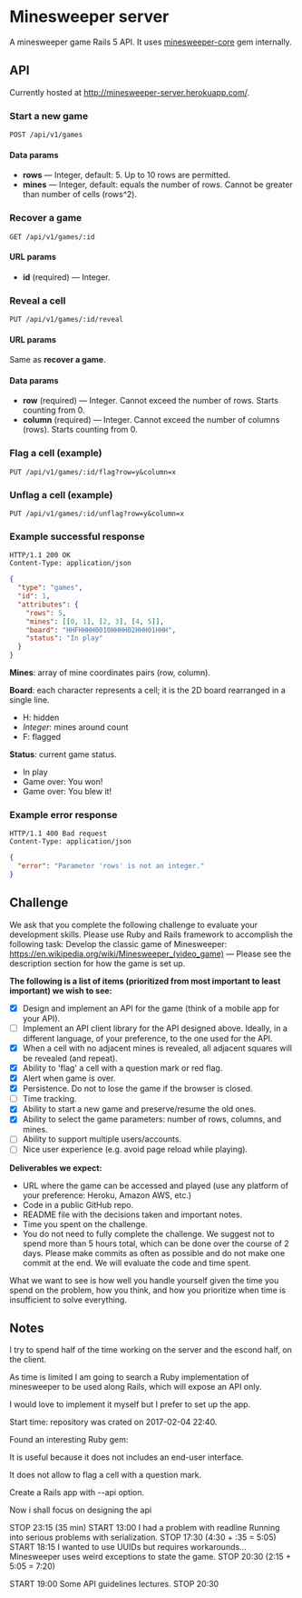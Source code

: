 # Minesweeper server

A minesweeper game Rails 5 API. It uses [minesweeper-core](https://github.com/svarlet/minesweeper-core) gem internally.

## API

Currently hosted at http://minesweeper-server.herokuapp.com/.

### Start a new game

```http
POST /api/v1/games
```

#### Data params

* **rows** — Integer, default: 5.
Up to 10 rows are permitted.
* **mines** — Integer, default: equals the number of rows.
Cannot be greater than number of cells (rows^2).

### Recover a game

```http
GET /api/v1/games/:id
```

#### URL params

* **id** (required) — Integer.

### Reveal a cell

```http
PUT /api/v1/games/:id/reveal
```

#### URL params

Same as **recover a game**.

#### Data params

* **row** (required) — Integer.
Cannot exceed the number of rows. Starts counting from 0.
* **column** (required) — Integer.
Cannot exceed the number of columns (rows). Starts counting from 0.

### Flag a cell (example)

```http
PUT /api/v1/games/:id/flag?row=y&column=x
```

### Unflag a cell (example)

```http
PUT /api/v1/games/:id/unflag?row=y&column=x
```

### Example successful response

```http
HTTP/1.1 200 OK
Content-Type: application/json
```

```json
{
  "type": "games",
  "id": 1,
  "attributes": {
    "rows": 5,
    "mines": [[0, 1], [2, 3], [4, 5]],
    "board": "HHFHHHH0010HHHH02HHH01HHH",
    "status": "In play"
  }
}
```

**Mines**: array of mine coordinates pairs (row, column).

**Board**: each character represents a cell; it is the 2D board rearranged in a single line.
* H: hidden
* *Integer*: mines around count
* F: flagged

**Status**: current game status.
* In play
* Game over: You won!
* Game over: You blew it!

### Example error response

```http
HTTP/1.1 400 Bad request
Content-Type: application/json
```

```json
{
  "error": "Parameter 'rows' is not an integer."
}
```

## Challenge

We ask that you complete the following challenge to evaluate your development
skills. Please use Ruby and Rails framework to accomplish the following task:
Develop the classic game of Minesweeper:
https://en.wikipedia.org/wiki/Minesweeper_(video_game) —
Please see the description section for how the game is set up.

**The following is a list of items (prioritized from most important to least
important) we wish to see:**

* [x] Design and implement an API for the game
(think of a mobile app for your API).
* [ ] Implement an API client library for the API designed above. Ideally,
in a different language, of your preference, to the one used for the API.
* [x] When a cell with no adjacent mines is revealed, all adjacent squares
will be revealed (and repeat).
* [x] Ability to 'flag' a cell with a question mark or red flag.
* [x] Alert when game is over.
* [x] Persistence. Do not to lose the game if the browser is closed.
* [ ] Time tracking.
* [x] Ability to start a new game and preserve/resume the old ones.
* [x] Ability to select the game parameters: number of rows, columns,
and mines.
* [ ] Ability to support multiple users/accounts.
* [ ] Nice user experience (e.g. avoid page reload while playing).

**Deliverables we expect:**

* URL where the game can be accessed and played (use any platform of your
preference: Heroku, Amazon AWS, etc.)
* Code in a public GitHub repo.
* README file with the decisions taken and important notes.
* Time you spent on the challenge.
* You do not need to fully complete the challenge. We suggest not to spend
more than 5 hours total, which can be done over the course of 2 days.
Please make commits as often as possible and do not make one commit
at the end.  We will evaluate the code and time spent.

What we want to see is how well you handle yourself given the time you spend
on the problem, how you think, and how you prioritize when time is
insufficient to solve everything.

## Notes

I try to spend half of the time working on the server and the escond half,
on the client.

As time is limited I am going to search a Ruby implementation of minesweeper to
be used along Rails, which will expose an API only.

I would love to implement it myself but I prefer to set up the app.

Start time: repository was crated on 2017-02-04 22:40.

Found an interesting Ruby gem:

It is useful because it does not includes an end-user interface.

It does not allow to flag a cell with a question mark.

Create a Rails app with --api option.

Now i shall focus on designing the api

STOP 23:15 (35 min)
START 13:00
I had a problem with readline
Running into serious problems with serialization.
STOP 17:30 (4:30 + :35 =  5:05)
START 18:15
I wanted to use UUIDs but requires workarounds...
Minesweeper uses weird exceptions to state the game.
STOP 20:30 (2:15 + 5:05 = 7:20)

START 19:00
Some API guidelines lectures.
STOP 20:30
